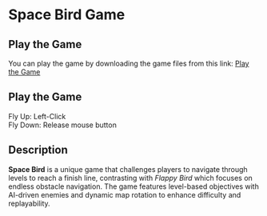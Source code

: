 # Space Bird Game

## Play the Game

You can play the game by downloading the game files from this link: [Play the Game](https://drive.google.com/drive/folders/1zfY_tv5ITE8NMBDX02pwM6r6NXMlNyuM?usp=sharing)

## Play the Game

Fly Up: Left-Click  
Fly Down: Release mouse button

## Description

**Space Bird** is a unique game that challenges players to navigate through levels to reach a finish line, contrasting with *Flappy Bird* which focuses on endless obstacle navigation. The game features level-based objectives with AI-driven enemies and dynamic map rotation to enhance difficulty and replayability.
